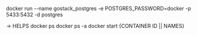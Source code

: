 docker run --name gostack_postgres -e POSTGRES_PASSWORD=docker -p 5433:5432 -d postgres


-> HELPS
docker ps
docker ps -a
docker start {CONTAINER ID || NAMES}
